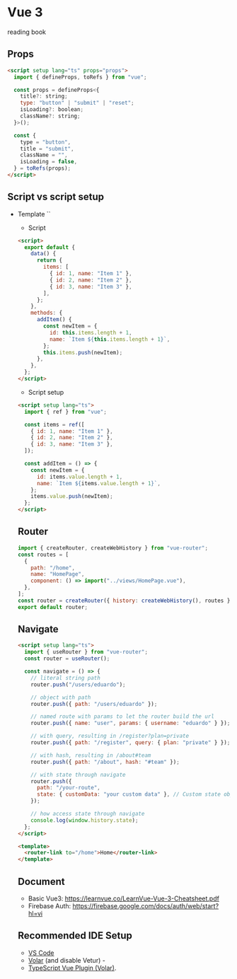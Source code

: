 # Vue 3

reading book

## Props

```html
<script setup lang="ts" props="props">
  import { defineProps, toRefs } from "vue";

  const props = defineProps<{
    title?: string;
    type: "button" | "submit" | "reset";
    isLoading?: boolean;
    className?: string;
  }>();

  const {
    type = "button",
    title = "submit",
    className = "",
    isLoading = false,
  } = toRefs(props);
</script>
```

## Script vs script setup

- Template
`<template>
  <div>
    <ul>
      <li v-for="item in items" :key="item.id">{{ item.name }}</li>
    </ul>
    <button @click="addItem">Add Item</button>
  </div>
</template>`

- Script

```html
<script>
  export default {
    data() {
      return {
        items: [
          { id: 1, name: "Item 1" },
          { id: 2, name: "Item 2" },
          { id: 3, name: "Item 3" },
        ],
      };
    },
    methods: {
      addItem() {
        const newItem = {
          id: this.items.length + 1,
          name: `Item ${this.items.length + 1}`,
        };
        this.items.push(newItem);
      },
    },
  };
</script>
```

- Script setup

```html
<script setup lang="ts">
  import { ref } from "vue";

  const items = ref([
    { id: 1, name: "Item 1" },
    { id: 2, name: "Item 2" },
    { id: 3, name: "Item 3" },
  ]);

  const addItem = () => {
    const newItem = {
      id: items.value.length + 1,
      name: `Item ${items.value.length + 1}`,
    };
    items.value.push(newItem);
  };
</script>
```

## Router

```jsx
import { createRouter, createWebHistory } from "vue-router";
const routes = [
  {
    path: "/home",
    name: "HomePage",
    component: () => import("../views/HomePage.vue"),
  },
];
const router = createRouter({ history: createWebHistory(), routes });
export default router;
```

## Navigate

```html
<script setup lang="ts">
  import { useRouter } from "vue-router";
  const router = useRouter();

  const navigate = () => {
    // literal string path
    router.push("/users/eduardo");

    // object with path
    router.push({ path: "/users/eduardo" });

    // named route with params to let the router build the url
    router.push({ name: "user", params: { username: "eduardo" } });

    // with query, resulting in /register?plan=private
    router.push({ path: "/register", query: { plan: "private" } });

    // with hash, resulting in /about#team
    router.push({ path: "/about", hash: "#team" });

    // with state through navigate
    router.push({
      path: "/your-route",
      state: { customData: "your custom data" }, // Custom state object
    });

    // how access state through navigate
    console.log(window.history.state);
  };
</script>

<template>
  <router-link to="/home">Home</router-link>
</template>
```

## Document

- Basic Vue3: https://learnvue.co/LearnVue-Vue-3-Cheatsheet.pdf
- Firebase Auth: https://firebase.google.com/docs/auth/web/start?hl=vi

## Recommended IDE Setup

- [VS Code](https://code.visualstudio.com/)
- [Volar](https://marketplace.visualstudio.com/items?itemName=Vue.volar) (and disable Vetur) -
- [TypeScript Vue Plugin (Volar)](https://marketplace.visualstudio.com/items?itemName=Vue.vscode-typescript-vue-plugin).

